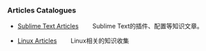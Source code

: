 ### Articles Catalogues

- [Sublime Text Articles](sublime-text/index.md)
    　　Sublime Text的插件、配置等知识文章。

- [Linux Articles](linux/index.md)
    　　Linux相关的知识收集
